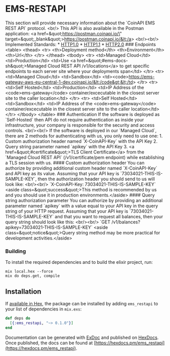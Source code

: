 # EMS-RESTAPI

This section will provide necessary information about the &#x60;CoinAPI EMS REST API&#x60; protocol. &lt;br/&gt; This API is also available in the Postman application: &lt;a href&#x3D;\&quot;https://postman.coinapi.io/\&quot; target&#x3D;\&quot;_blank\&quot;&gt;https://postman.coinapi.io/&lt;/a&gt;       &lt;br/&gt;&lt;br/&gt; Implemented Standards:    * [HTTP1.0](https://datatracker.ietf.org/doc/html/rfc1945)   * [HTTP1.1](https://datatracker.ietf.org/doc/html/rfc2616)   * [HTTP2.0](https://datatracker.ietf.org/doc/html/rfc7540)     ### Endpoints &lt;table&gt;   &lt;thead&gt;     &lt;tr&gt;       &lt;th&gt;Deployment method&lt;/th&gt;       &lt;th&gt;Environment&lt;/th&gt;       &lt;th&gt;Url&lt;/th&gt;     &lt;/tr&gt;   &lt;/thead&gt;   &lt;tbody&gt;     &lt;tr&gt;       &lt;td&gt;Managed Cloud&lt;/td&gt;       &lt;td&gt;Production&lt;/td&gt;       &lt;td&gt;Use &lt;a href&#x3D;\&quot;#ems-docs-sh\&quot;&gt;Managed Cloud REST API /v1/locations&lt;/a&gt; to get specific endpoints to each server site where your deployments span&lt;/td&gt;     &lt;/tr&gt;     &lt;tr&gt;       &lt;td&gt;Managed Cloud&lt;/td&gt;       &lt;td&gt;Sandbox&lt;/td&gt;       &lt;td&gt;&lt;code&gt;https://ems-gateway-aws-eu-central-1-dev.coinapi.io/&lt;/code&gt;&lt;/td&gt;     &lt;/tr&gt;     &lt;tr&gt;       &lt;td&gt;Self Hosted&lt;/td&gt;       &lt;td&gt;Production&lt;/td&gt;       &lt;td&gt;IP Address of the &lt;code&gt;ems-gateway&lt;/code&gt; container/excecutable in the closest server site to the caller location&lt;/td&gt;     &lt;/tr&gt;     &lt;tr&gt;       &lt;td&gt;Self Hosted&lt;/td&gt;       &lt;td&gt;Sandbox&lt;/td&gt;       &lt;td&gt;IP Address of the &lt;code&gt;ems-gateway&lt;/code&gt; container/excecutable in the closest server site to the caller location&lt;/td&gt;     &lt;/tr&gt;   &lt;/tbody&gt; &lt;/table&gt;  ### Authentication If the software is deployed as &#x60;Self-Hosted&#x60; then API do not require authentication as inside your infrastructure, your company is responsible for the security and access controls.  &lt;br/&gt;&lt;br/&gt; If the software is deployed in our &#x60;Managed Cloud&#x60;, there are 2 methods for authenticating with us, you only need to use one:   1. Custom authorization header named &#x60;X-CoinAPI-Key&#x60; with the API Key  2. Query string parameter named &#x60;apikey&#x60; with the API Key  3. &lt;a href&#x3D;\&quot;#certificate\&quot;&gt;TLS Client Certificate&lt;/a&gt; from the &#x60;Managed Cloud REST API&#x60; (/v1/certificate/pem endpoint) while establishing a TLS session with us.  #### Custom authorization header You can authorize by providing additional custom header named &#x60;X-CoinAPI-Key&#x60; and API key as its value. Assuming that your API key is &#x60;73034021-THIS-IS-SAMPLE-KEY&#x60;, then the authorization header you should send to us will look like: &lt;br/&gt;&lt;br/&gt; &#x60;X-CoinAPI-Key: 73034021-THIS-IS-SAMPLE-KEY&#x60; &lt;aside class&#x3D;\&quot;success\&quot;&gt;This method is recommended by us and you should use it in production environments.&lt;/aside&gt; #### Query string authorization parameter You can authorize by providing an additional parameter named &#x60;apikey&#x60; with a value equal to your API key in the query string of your HTTP request. Assuming that your API key is &#x60;73034021-THIS-IS-SAMPLE-KEY&#x60; and that you want to request all balances, then your query string should look like this:  &lt;br/&gt;&lt;br/&gt; &#x60;GET /v1/balances?apikey&#x3D;73034021-THIS-IS-SAMPLE-KEY&#x60; &lt;aside class&#x3D;\&quot;notice\&quot;&gt;Query string method may be more practical for development activities.&lt;/aside&gt; 

### Building

To install the required dependencies and to build the elixir project, run:
```
mix local.hex --force
mix do deps.get, compile
```

## Installation

If [available in Hex](https://hex.pm/docs/publish), the package can be installed
by adding `ems_restapi` to your list of dependencies in `mix.exs`:

```elixir
def deps do
  [{:ems_restapi, "~> 0.1.0"}]
end
```

Documentation can be generated with [ExDoc](https://github.com/elixir-lang/ex_doc)
and published on [HexDocs](https://hexdocs.pm). Once published, the docs can
be found at [https://hexdocs.pm/ems_restapi](https://hexdocs.pm/ems_restapi).

